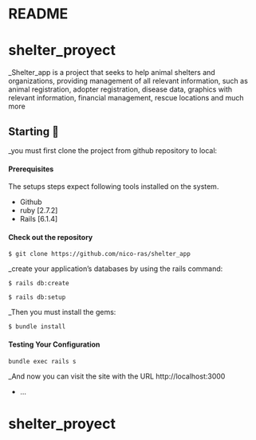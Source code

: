 # README

# shelter_proyect

_Shelter_app is a project that seeks to help animal shelters and organizations, providing management of all relevant information, such as animal registration, adopter registration, disease data, graphics with relevant information, financial management, rescue locations and much more

## Starting 🚀

_you must first clone the project from github repository to local:



#### Prerequisites

The setups steps expect following tools installed on the system.

- Github
- ruby [2.7.2]
- Rails [6.1.4]

#### Check out the repository

```
$ git clone https://github.com/nico-ras/shelter_app
```

_create your application’s databases by using the rails command:

```
$ rails db:create

$ rails db:setup
```

_Then you must install the gems:

```
$ bundle install
```

#### Testing Your Configuration

```
bundle exec rails s
```

_And now you can visit the site with the URL http://localhost:3000




* ...
# shelter_proyect


